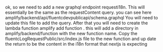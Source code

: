 ok, so we need to add a new graphql endpoint requesti18n. This will essentially be the same as the requestContent query. you can see here amplify/backend/api/fluentcdevpublicapi/schema.graphql
You will need to update this file to add the query. After that you will need to create the lambda function
amplify add function . this will add a directory in amplify/backend/function with the new function name. Copy the fluentcLogRequestPublic/src/index.js file to the new function and up date the return to be the content in the i18n format that nextjs is expecting